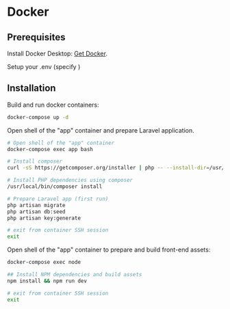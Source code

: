 # Docker

## Prerequisites

Install Docker Desktop: [Get Docker](https://docs.docker.com/get-docker/).

Setup your .env (specify )

## Installation

Build and run docker containers:
```sh
docker-compose up -d
```

Open shell of the "app" container and prepare Laravel application.
```sh
# Open shell of the "app" container
docker-compose exec app bash

# Install composer
curl -sS https://getcomposer.org/installer | php -- --install-dir=/usr/local/bin --filename=composer

# Install PHP dependencies using composer
/usr/local/bin/composer install

# Prepare Laravel app (first run)
php artisan migrate
php artisan db:seed
php artisan key:generate

# exit from container SSH session
exit
```

Open shell of the "app" container to prepare and build front-end assets:
```sh
docker-compose exec node

## Install NPM dependencies and build assets
npm install && npm run dev

# exit from container SSH session
exit
```
